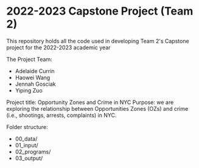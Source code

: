 # 2022-2023 Capstone Project (Team 2)

This repository holds all the code used in developing Team 2's Capstone project for the 2022-2023 academic year

The Project Team:
- Adelaide Currin
- Haowei Wang
- Jennah Gosciak
- Yiping Zuo

Project title: Opportunity Zones and Crime in NYC
Purpose: we are exploring the relationship between Opportunities Zones (OZs) and crime (i.e., shootings, arrests, complaints) in NYC.

Folder structure:
- 00_data/
- 01_input/
- 02_programs/
- 03_output/
